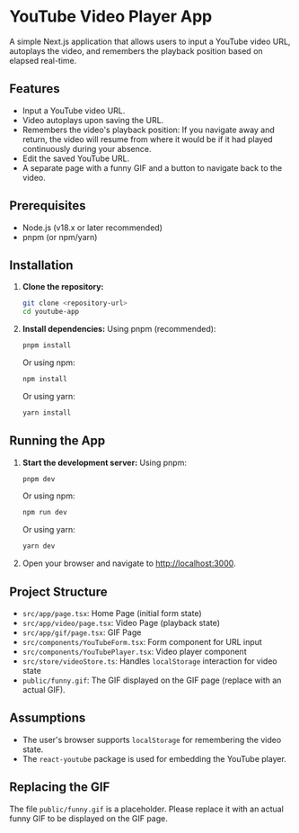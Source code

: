 # YouTube Video Player App

A simple Next.js application that allows users to input a YouTube video URL, autoplays the video, and remembers the playback position based on elapsed real-time.

## Features

-   Input a YouTube video URL.
-   Video autoplays upon saving the URL.
-   Remembers the video's playback position: If you navigate away and return, the video will resume from where it would be if it had played continuously during your absence.
-   Edit the saved YouTube URL.
-   A separate page with a funny GIF and a button to navigate back to the video.

## Prerequisites

-   Node.js (v18.x or later recommended)
-   pnpm (or npm/yarn)

## Installation

1.  **Clone the repository:**
    ```bash
    git clone <repository-url>
    cd youtube-app
    ```

2.  **Install dependencies:**
    Using pnpm (recommended):
    ```bash
    pnpm install
    ```
    Or using npm:
    ```bash
    npm install
    ```
    Or using yarn:
    ```bash
    yarn install
    ```

## Running the App

1.  **Start the development server:**
    Using pnpm:
    ```bash
    pnpm dev
    ```
    Or using npm:
    ```bash
    npm run dev
    ```
    Or using yarn:
    ```bash
    yarn dev
    ```

2.  Open your browser and navigate to [http://localhost:3000](http://localhost:3000).

## Project Structure

-   `src/app/page.tsx`: Home Page (initial form state)
-   `src/app/video/page.tsx`: Video Page (playback state)
-   `src/app/gif/page.tsx`: GIF Page
-   `src/components/YouTubeForm.tsx`: Form component for URL input
-   `src/components/YouTubePlayer.tsx`: Video player component
-   `src/store/videoStore.ts`: Handles `localStorage` interaction for video state
-   `public/funny.gif`: The GIF displayed on the GIF page (replace with an actual GIF).

## Assumptions

-   The user's browser supports `localStorage` for remembering the video state.
-   The `react-youtube` package is used for embedding the YouTube player.

## Replacing the GIF

The file `public/funny.gif` is a placeholder. Please replace it with an actual funny GIF to be displayed on the GIF page.
